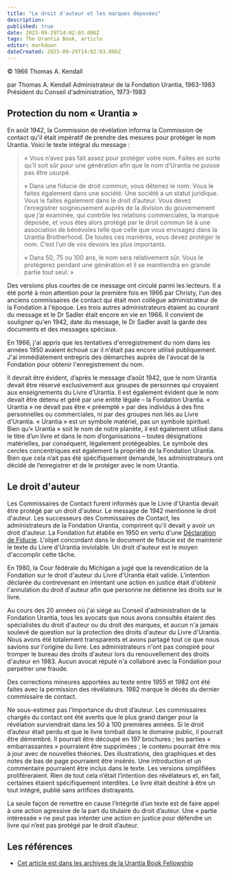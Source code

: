 ```yaml
---
title: "Le droit d'auteur et les marques déposées"
description: 
published: true
date: 2023-09-29T14:02:03.086Z
tags: The Urantia Book, article
editor: markdown
dateCreated: 2023-09-29T14:02:03.086Z
---
```


<p class="v-card v-sheet theme--light grey lighten-3 px-2">© 1966 Thomas A. Kendall</p>

par Thomas A. Kendall
Administrateur de la Fondation Urantia, 1963-1983
Président du Conseil d'administration, 1973-1983

## Protection du nom « Urantia »

En août 1942, la Commission de révélation informa la Commission de contact qu'il était impératif de prendre des mesures pour protéger le nom Urantia. Voici le texte intégral du message :

> « Vous n’avez pas fait assez pour protéger votre nom. Faites en sorte qu’il soit sûr pour une génération afin que le nom d’Urantia ne puisse pas être usurpé.
>
> « Dans une fiducie de droit commun, vous détenez le nom. Vous le faites également dans une société. Une société a un statut juridique. Vous le faites également dans le droit d’auteur. Vous devez l’enregistrer soigneusement auprès de la division du gouvernement que j’ai examinée, qui contrôle les relations commerciales, la marque déposée, et vous êtes alors protégé par le droit commun lié à une association de bénévoles telle que celle que vous envisagez dans la Urantia Brotherhood. De toutes ces manières, vous devez protéger le nom. C’est l’un de vos devoirs les plus importants.
>
> « Dans 50, 75 ou 100 ans, le nom sera relativement sûr. Vous le protégerez pendant une génération et il se maintiendra en grande partie tout seul. »

Des versions plus courtes de ce message ont circulé parmi les lecteurs. Il a été porté à mon attention pour la première fois en 1966 par Christy, l'un des anciens commissaires de contact qui était mon collègue administrateur de la Fondation à l'époque. Les trois autres administrateurs étaient au courant du message et le Dr Sadler était encore en vie en 1966. Il convient de souligner qu'en 1942, date du message, le Dr Sadler avait la garde des documents et des messages spéciaux.

En 1966, j'ai appris que les tentatives d'enregistrement du nom dans les années 1950 avaient échoué car il n'était pas encore utilisé publiquement. J'ai immédiatement entrepris des démarches auprès de l'avocat de la Fondation pour obtenir l'enregistrement du nom.

Il devrait être évident, d’après le message d’août 1942, que le nom Urantia devait être réservé exclusivement aux groupes de personnes qui croyaient aux enseignements du Livre d’Urantia. Il est également évident que le nom devait être détenu et géré par une entité légale – la Fondation Urantia. « Urantia » ne devait pas être « préempté » par des individus à des fins personnelles ou commerciales, ni par des groupes non liés au Livre d’Urantia. « Urantia » est un symbole matériel, pas un symbole spirituel. Bien qu’« Urantia » soit le nom de notre planète, il est également utilisé dans le titre d’un livre et dans le nom d’organisations – toutes désignations matérielles, par conséquent, légalement protégeables. Le symbole des cercles concentriques est également la propriété de la Fondation Urantia. Bien que cela n’ait pas été spécifiquement demandé, les administrateurs ont décidé de l’enregistrer et de le protéger avec le nom Urantia.

## Le droit d'auteur

Les Commissaires de Contact furent informés que le Livre d'Urantia devait être protégé par un droit d'auteur. Le message de 1942 mentionne le droit d'auteur. Les successeurs des Commissaires de Contact, les administrateurs de la Fondation Urantia, comprirent qu'il devait y avoir un droit d'auteur. La Fondation fut établie en 1950 en vertu d'une [Déclaration de Fiducie](/fr/article/Declaration_of_Trust). L'objet concordant dans le document de fiducie est de maintenir le texte du Livre d'Urantia inviolable. Un droit d'auteur est le moyen d'accomplir cette tâche.

En 1980, la Cour fédérale du Michigan a jugé que la revendication de la Fondation sur le droit d'auteur du Livre d'Urantia était valide. L'intention déclarée du contrevenant en intentant une action en justice était d'obtenir l'annulation du droit d'auteur afin que personne ne détienne les droits sur le livre.

Au cours des 20 années où j'ai siégé au Conseil d'administration de la Fondation Urantia, tous les avocats que nous avons consultés étaient des spécialistes du droit d'auteur ou du droit des marques, et aucun n'a jamais soulevé de question sur la protection des droits d'auteur du Livre d'Urantia. Nous avons été totalement transparents et avons partagé tout ce que nous savions sur l'origine du livre. Les administrateurs n'ont pas conspiré pour tromper le bureau des droits d'auteur lors du renouvellement des droits d'auteur en 1983. Aucun avocat réputé n'a collaboré avec la Fondation pour perpétrer une fraude.

Des corrections mineures apportées au texte entre 1955 et 1982 ont été faites avec la permission des révélateurs. 1982 marque le décès du dernier commissaire de contact.

Ne sous-estimez pas l’importance du droit d’auteur. Les commissaires chargés du contact ont été avertis que le plus grand danger pour la révélation surviendrait dans les 50 à 100 premières années. Si le droit d’auteur était perdu et que le livre tombait dans le domaine public, il pourrait être démembré. Il pourrait être découpé en 197 brochures ; les parties « embarrassantes » pourraient être supprimées ; le contenu pourrait être mis à jour avec de nouvelles théories. Des illustrations, des graphiques et des notes de bas de page pourraient être insérés. Une introduction et un commentaire pourraient être inclus dans le texte. Les versions simplifiées proliféreraient. Rien de tout cela n’était l’intention des révélateurs et, en fait, certaines étaient spécifiquement interdites. Le livre était destiné à être un tout intégré, publié sans artifices distrayants.

La seule façon de remettre en cause l’intégrité d’un texte est de faire appel à une action agressive de la part du titulaire du droit d’auteur. Une « partie intéressée » ne peut pas intenter une action en justice pour défendre un livre qui n’est pas protégé par le droit d’auteur.

## Les références

* [Cet article est dans les archives de la Urantia Book Fellowship](https://archive.urantiabook.org/archive/history/doc179.htm)